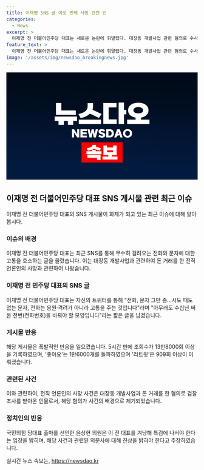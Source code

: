 ```yaml
---
title: 이재명 SNS 글 여섯 번째 사망 관련 인
categories:
  - News
excerpt: >
  이재명 전 더불어민주당 대표는 새로운 논란에 휘말렸다. 대장동 개발사업 관련 혐의로 수사를 받던 전직 언론인이 숨진 가운데, 이재명 전 대표의 SNS 글이 논란을 불러 일으키고 있다. 이재명 전 대표는 끊임없는 문자와 전화에 대한 고통을 호소하며 전화번호를 바꿔야 할 것이라고 적었는데, 해당 글은 폭발적 반응을 일으키고 있다. 또한, 윤상현 의원은 이 전 대표를 향해 일련의 사망 사건에 대한 의문을 제기하고, 특검을 요구하는 발언을 했다. 해당 사건은 여러 측면에서 관심을 끌고 있으며, 정치권과 검찰의 관심 사안이 될 전망이다.
feature_text: >
  이재명 전 더불어민주당 대표는 새로운 논란에 휘말렸다. 대장동 개발사업 관련 혐의로 수사를 받던 전직 언론인이 숨진 가운데, 이재명 전 대표의 SNS 글이 논란을 불러 일으키고 있다. 이재명 전 대표는 끊임없는 문자와 전화에 대한 고통을 호소하며 전화번호를 바꿔야 할 것이라고 적었는데, 해당 글은 폭발적 반응을 일으키고 있다. 또한, 윤상현 의원은 이 전 대표를 향해 일련의 사망 사건에 대한 의문을 제기하고, 특검을 요구하는 발언을 했다. 해당 사건은 여러 측면에서 관심을 끌고 있으며, 정치권과 검찰의 관심 사안이 될 전망이다.
image: '/assets/img/newsdao_breakingnews.jpg'
---
```


<p><img src="/assets/img/newsdao_breakingnews.jpg" alt="implanttips 속보" /></p>

<h2 data-ke-size="size26">이재명 전 더불어민주당 대표 SNS 게시물 관련 최근 이슈</h2>

<p data-ke-size="size16">이재명 전 더불어민주당 대표의 SNS 게시물이 화제가 되고 있는 최근 이슈에 대해 알아봅시다.</p>

<h3>이슈의 배경</h3>

<p data-ke-size="size16">이재명 전 더불어민주당 대표는 최근 SNS를 통해 무수히 걸려오는 전화와 문자에 대한 고통을 호소하는 글을 올렸습니다. 이는 대장동 개발사업과 관련하여 돈 거래를 한 전직 언론인의 사망과 관련하여 나왔습니다.</p>

<h3>이재명 전 민주당 대표의 SNS 글</h3>

<p data-ke-size="size16">이재명 전 더불어민주당 대표는 자신의 트위터를 통해 "전화, 문자 그만 좀…시도 때도 없는 문자, 전화는 응원‧격려가 아니라 고통을 주는 것입니다"라며 "아무래도 수십년 써 온 전번(전화번호)을 바꿔야 할 모양입니다"라는 짧은 글을 남겼습니다.</p>

<h3>게시물 반응</h3>

<p data-ke-size="size16">해당 게시물은 폭발적인 반응을 일으켰습니다. 5시간 만에 조회수가 13만8000회 이상을 기록하였으며, '좋아요'는 1만6000개를 돌파하였으며 '리트윗'은 909회 이상이 이뤄졌습니다.</p>

<h3>관련된 사건</h3>

<p data-ke-size="size16">이와 관련하여, 전직 언론인의 사망 사건은 대장동 개발사업과 돈 거래를 한 혐의로 검찰 조사를 받아온 인물로서, 해당 혐의가 사건의 배경으로 제기되었습니다.</p>

<h3>정치인의 반응</h3>

<p data-ke-size="size16">국민의힘 당대표 출마를 선언한 윤상현 의원은 이 전 대표를 겨냥해 특검에 나서야 한다는 입장을 밝히며, 해당 사건과 관련된 의문사에 대해 진상을 밝혀야 한다고 주장하였습니다.</p>
실시간 뉴스 속보는, <a href="https://newsdao.kr" rel="dofollow">https://newsdao.kr</a>


